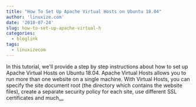 ```yaml
---
title: "How To Set Up Apache Virtual Hosts on Ubuntu 18.04"
author: 'linuxize.com'
date: '2018-07-24'
slug: how-to-set-up-apache-virtual-h
categories:
  - bloglink
tags:
  - linuxizecom
---
```


In this tutorial, we'll provide a step by step instructions about how to set up Apache Virtual Hosts on Ubuntu 18.04. Apache Virtual Hosts allows you to run more than one website on a single machine. With Virtual Hosts, you can specify the site document root (the directory which contains the website files), create a separate security policy for each site, use different SSL certificates and much[... <i class="fas fa-external-link-alt"></i>](https://linuxize.com/post/how-to-set-up-apache-virtual-hosts-on-ubuntu-18-04/)


